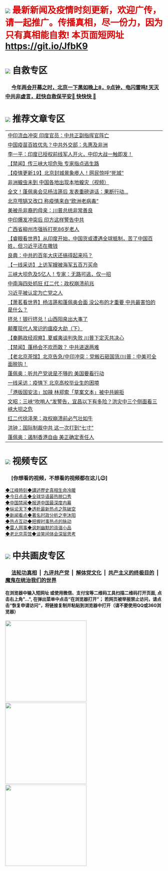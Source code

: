 # <img src="https://img.icons8.com/doodle/2x/goal.png"> <font color="#dd0000"> 最新新闻及疫情时刻更新，欢迎广传，请一起推广。传播真相，尽一份力，因为只有真相能自救! 本页面短网址 https://git.io/JfbK9</font>

# <img src="https://img.icons8.com/cute-clipart/2x/sort-right.png">  自救专区

 ### &nbsp;&nbsp;&nbsp;&nbsp; [今年两会开幕之时，北京一下黑如晚上8，9点钟，电闪雷鸣❗️ 天灭中共非虚言，赶快自救保平安🍎 快快快 📩](https://github.com/pwgy/td)

# <img src="https://img.icons8.com/cute-clipart/2x/sort-right.png"> 推荐文章专区

<Table>
<tr><td colspan="2" align="left"><a href="https://kmyaoayewvhx.xhyte.press/?name=c1187255&key=wybpblbewupvzpbn&from=gy22">中印流血冲突 印度官员：中共正副指挥官阵亡</a></td></tr>
<tr><td colspan="2" align="left"><a href="https://kmyaoayewvhx.xhyte.press/?name=c1187351&key=wybpblbewupvzpbn&from=gy22">中国疫苗百姓优先？中共外交部：先惠及非洲</a></td></tr>
<tr><td colspan="2" align="left"><a href="https://kmyaoayewvhx.xhyte.press/?name=c1187356&key=wybpblbewupvzpbn&from=gy22">李一平：印度已授权前线军人开火，中印大战一触即发！</a></td></tr>
<tr><td colspan="2" align="left"><a href="https://kmyaoayewvhx.xhyte.press/?name=c1187361&key=wybpblbewupvzpbn&from=gy22">【禁闻】传三峡大坝危殆 专家指点逃生路</a></td></tr>
<tr><td colspan="2" align="left"><a href="https://kmyaoayewvhx.xhyte.press/?name=c1184981&key=wybpblbewupvzpbn&from=gy22">【疫情更新19】北京封城景象瘆人！网民惊呼“死城”</a></td></tr>
<tr><td colspan="2" align="left"><a href="https://kmyaoayewvhx.xhyte.press/?name=c1187365&key=wybpblbewupvzpbn&from=gy22">非洲蝗虫未到 中国各地出现本地蝗灾（视频）</a></td></tr>
<tr><td colspan="2" align="left"><a href="https://kmyaoayewvhx.xhyte.press/?name=c1187407&key=wybpblbewupvzpbn&from=gy22">全文！蓬佩奥会见杨洁篪后 发表重磅讲话：果断行动...</a></td></tr>
<tr><td colspan="2" align="left"><a href="https://kmyaoayewvhx.xhyte.press/?name=c1187364&key=wybpblbewupvzpbn&from=gy22">北京甩锅又改口 称疫情来自“欧洲老病毒”</a></td></tr>
<tr><td colspan="2" align="left"><a href="https://kmyaoayewvhx.xhyte.press/?name=c1187337&key=wybpblbewupvzpbn&from=gy22">美被杀非裔的母亲：川普总统非常善良</a></td></tr>
<tr><td colspan="2" align="left"><a href="https://kmyaoayewvhx.xhyte.press/?name=c1187299&key=wybpblbewupvzpbn&from=gy22">中印爆发冲突后 印方这样警告中共</a></td></tr>
<tr><td colspan="2" align="left"><a href="https://kmyaoayewvhx.xhyte.press/?name=c1187342&key=wybpblbewupvzpbn&from=gy22">广西省柳州市强拆打死86岁老人</a></td></tr>
<tr><td colspan="2" align="left"><a href="https://kmyaoayewvhx.xhyte.press/?name=c1187384&key=wybpblbewupvzpbn&from=gy22">【睿眼看世界】从印度开始，中国货或遭遇全球抵制，苦了中国百姓，但习近平还在撒钱</a></td></tr>
<tr><td colspan="2" align="left"><a href="https://kmyaoayewvhx.xhyte.press/?name=c1187249&key=wybpblbewupvzpbn&from=gy22">良典：中共的百年大庆还搞得起来吗？</a></td></tr>
<tr><td colspan="2" align="left"><a href="https://kmyaoayewvhx.xhyte.press/?name=c1187328&key=wybpblbewupvzpbn&from=gy22">【一线采访】上访军嫂被海军五百万买命</a></td></tr>
<tr><td colspan="2" align="left"><a href="https://kmyaoayewvhx.xhyte.press/?name=c1187420&key=wybpblbewupvzpbn&from=gy22">三峡大坝危及5亿人！专家：无路可逃，仅一招</a></td></tr>
<tr><td colspan="2" align="left"><a href="https://kmyaoayewvhx.xhyte.press/?name=c1187505&key=wybpblbewupvzpbn&from=gy22">中南海四处抓狂 红二代：政权崩溃前兆</a></td></tr>
<tr><td colspan="2" align="left"><a href="https://kmyaoayewvhx.xhyte.press/?name=c1187521&key=wybpblbewupvzpbn&from=gy22">习近平被认定为亡党之人</a></td></tr>
<tr><td colspan="2" align="left"><a href="https://kmyaoayewvhx.xhyte.press/?name=c1187369&key=wybpblbewupvzpbn&from=gy22">【萧茗看世界】杨洁篪和蓬佩奥会面 没公布的才重要 中共最害怕的是什么？</a></td></tr>
<tr><td colspan="2" align="left"><a href="https://kmyaoayewvhx.xhyte.press/?name=c1187387&key=wybpblbewupvzpbn&from=gy22">挤兑！银行挤兑！山西阳泉出大事了</a></td></tr>
<tr><td colspan="2" align="left"><a href="https://kmyaoayewvhx.xhyte.press/?name=c1187293&key=wybpblbewupvzpbn&from=gy22">颠覆现代人常识的瘟疫大劫（下）</a></td></tr>
<tr><td colspan="2" align="left"><a href="https://kmyaoayewvhx.xhyte.press/?name=c1187468&key=wybpblbewupvzpbn&from=gy22">【秦鹏政经观察】夏威夷谈判失败 川普下定灭共决心</a></td></tr>
<tr><td colspan="2" align="left"><a href="https://kmyaoayewvhx.xhyte.press/?name=c1187331&key=wybpblbewupvzpbn&from=gy22">【禁闻】蓬杨会不欢而散？ 中共进退两难</a></td></tr>
<tr><td colspan="2" align="left"><a href="https://kmyaoayewvhx.xhyte.press/?name=c1187470&key=wybpblbewupvzpbn&from=gy22">【老北京茶馆】北京告急/中印冲突：党搬石砸国货/川普：中美可全面脱钩！</a></td></tr>
<tr><td colspan="2" align="left"><a href="https://kmyaoayewvhx.xhyte.press/?name=c1187350&key=wybpblbewupvzpbn&from=gy22">蓬佩奥：听共产党说是不够的 美国要看行动</a></td></tr>
<tr><td colspan="2" align="left"><a href="https://kmyaoayewvhx.xhyte.press/?name=c1187343&key=wybpblbewupvzpbn&from=gy22">一线采访：疫情下 北京高校毕业生的困境</a></td></tr>
<tr><td colspan="2" align="left"><a href="https://kmyaoayewvhx.xhyte.press/?name=c1187320&key=wybpblbewupvzpbn&from=gy22">「港版国安法」加辣 林郑索「草案文本」被中共婉拒</a></td></tr>
<tr><td colspan="2" align="left"><a href="https://kmyaoayewvhx.xhyte.press/?name=c1187383&key=wybpblbewupvzpbn&from=gy22">文昭：三峡“吹哨人”发警告，宜昌以下有多险？洪灾中三个侧面看三峡大坝之危</a></td></tr>
<tr><td colspan="2" align="left"><a href="https://kmyaoayewvhx.xhyte.press/?name=c1187527&key=wybpblbewupvzpbn&from=gy22">红二代徐泽荣：政权崩溃前必气壮如牛</a></td></tr>
<tr><td colspan="2" align="left"><a href="https://kmyaoayewvhx.xhyte.press/?name=c1187294&key=wybpblbewupvzpbn&from=gy22">洪钟：国际制裁中共 这一次打到“七寸”</a></td></tr>
<tr><td colspan="2" align="left"><a href="https://kmyaoayewvhx.xhyte.press/?name=c1187336&key=wybpblbewupvzpbn&from=gy22">蓬佩奥：遏制香港自由 美正确定责任人</a></td></tr>
</Table>

# <img src="https://img.icons8.com/cute-clipart/2x/sort-right.png"> 视频专区
### &nbsp;&nbsp;&nbsp;&nbsp; [你想看的视频，不想看的视频都在这儿😉] <tr>
   <tr>
   <td colspan="2" align=center> 
<a href="https://kmyaoayewvhx.xhyte.press/oo.aspx?name=c922850&key=wybpblbewupvzpbn&from=gy22&tag=9877">◆江峰時刻◆講述歷史真相生命冷暖</a><br/>
    </td>
  </tr>
   <tr>
   <td colspan="2" align=center> 
<a href="https://kmyaoayewvhx.xhyte.press/oo.aspx?name=c816850&key=wybpblbewupvzpbn&from=gy22&tag=9877">◆今日点击◆全球华语最热脱口秀</a><br/>
    </td>
  </tr>
  <tr>
  <td colspan="2" align=center>
<a href="https://kmyaoayewvhx.xhyte.press/oo.aspx?name=c816860&key=wybpblbewupvzpbn&from=gy22&tag=99733110">◆中国禁闻◆报道中国最深度内幕</a><br/>
   </tr>
  <tr>
     <td colspan="2" align=center>
<a href="https://kmyaoayewvhx.xhyte.press/oo.aspx?name=c816855&key=wybpblbewupvzpbn&from=gy22&tag=997110">◆纵论天下◆透析最新热点之陈破空</a><br/>
   </tr>
   <tr>
      <td colspan="2" align=center>
<a href="https://kmyaoayewvhx.xhyte.press/oo.aspx?name=c838308&key=wybpblbewupvzpbn&from=gy22&tag=9973110">◆新闻看点◆著名时政分析之李沐阳</a><br/>
   </tr>
   <tr>
     <td colspan="2" align=center>
<a href="https://kmyaoayewvhx.xhyte.press/oo.aspx?name=c816852&key=wybpblbewupvzpbn&from=gy22&tag=9733110">◆热点互动◆把握时事热点的脉动</a><br/>
   </tr>
   <tr>
      <td colspan="2" align=center>
<a href="https://kmyaoayewvhx.xhyte.press/oo.aspx?name=c816694&key=wybpblbewupvzpbn&from=gy22&tag=93310">◆雷人网事◆讽刺幽默的诙谐小品</a><br/>
   </tr>
   <tr>
    <td colspan="2" align=center>
<a href="https://kmyaoayewvhx.xhyte.press/oo.aspx?name=c816650&key=wybpblbewupvzpbn&from=gy22&tag=9973110">◆老北京茶馆◆谈笑间体会深层思考</a><br/>
   </tr>

# <img src="https://img.icons8.com/cute-clipart/2x/sort-right.png"> 中共画皮专区

 ### &nbsp;&nbsp;&nbsp;&nbsp; [法轮功真相](https://github.com/begood0513/basic/blob/master/README.md) &nbsp;|&nbsp; [九评共产党](https://github.com/begood0513/9ping.md/blob/master/README.md) &nbsp;|&nbsp; [解体党文化](https://github.com/begood0513/jtdwh.md/blob/master/README.md)   &nbsp;|&nbsp; [共产主义的终极目的](https://github.com/begood0513/gczydzjmd.md/blob/master/README.md) &nbsp;|&nbsp; [魔鬼在统治我们的世界](https://github.com/begood0513/gczydzjmd.md/blob/master/README.md) 

#### 在浏览器中输入短网址 或使用微信、支付宝等二维码工具扫描二维码打开页面, 点击右上角"...", 在弹出菜单中点击“在浏览器打开”； 若网页被举报禁止访问，请点击“恢复申请访问”，将链接复制并粘贴到浏览器中打开（请不要使用QQ或360浏览器）

<img src="https://raw.githubusercontent.com/gfw-breaker/banned-news/master/scripts/img/1.png" width="260px"/> &nbsp; <img src="https://raw.githubusercontent.com/gfw-breaker/banned-news/master/scripts/img/2.png" width="260px"/> &nbsp; <img src="https://raw.githubusercontent.com/gfw-breaker/banned-news/master/scripts/img/3.png" width="260px"/>&nbsp;
